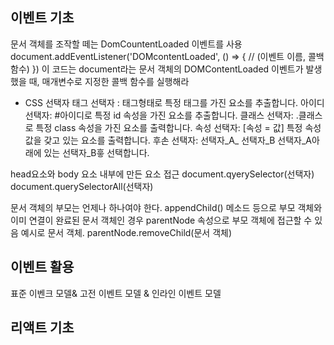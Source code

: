 ## 이벤트 기초
문서 객체를 조작할 떼는 DomCountentLoaded 이벤트를 사용
document.addEventListener('DOMcontentLoaded', () => { // (이벤트 이름, 콜백 함수)
})
이 코드는 document라는 문서 객체의 DOMContentLoaded 이벤트가 발생했을 때, 매개변수로 지정한 콜백 함수를 실행해라


- CSS 선택자
태그 선택자 : 태그형태로 특정 태그를 가진 요소를 추출합니다.
아이디 선택자: #아이디로 특정 id 속성을 가진 요소를 추출합니다.
클래스 선택자: .클래스로 특정 class 속성을 가진 요소를 출력합니다.
속성 선택자: [속성 = 값] 특정 속성 값을 갖고 있는 요소를 출력합니다.
후손 선택자: 선택자_A_ 선택자_B 선택자_A아래에 있는 선택자_B흫 선택합니다.


head요소와 body 요소 내부에 만든 요소 접근
document.qyerySelector(선택자)
document.querySelectorAll(선택자) 

문서 객체의 부모는 언제나 하나여야 한다. 
appendChild() 메소드 등으로 부모 객체와 이미 연결이 완료된 문서 객체인 경우 parentNode 속성으로 부모 객체에 접근할 수 있음
예시로 문서 객체. parentNode.removeChild(문서 객체)


## 이벤트 활용
표준 이벤크 모델& 고전 이벤트 모델 & 인라인 이벤트 모델




## 리액트 기초 ##

